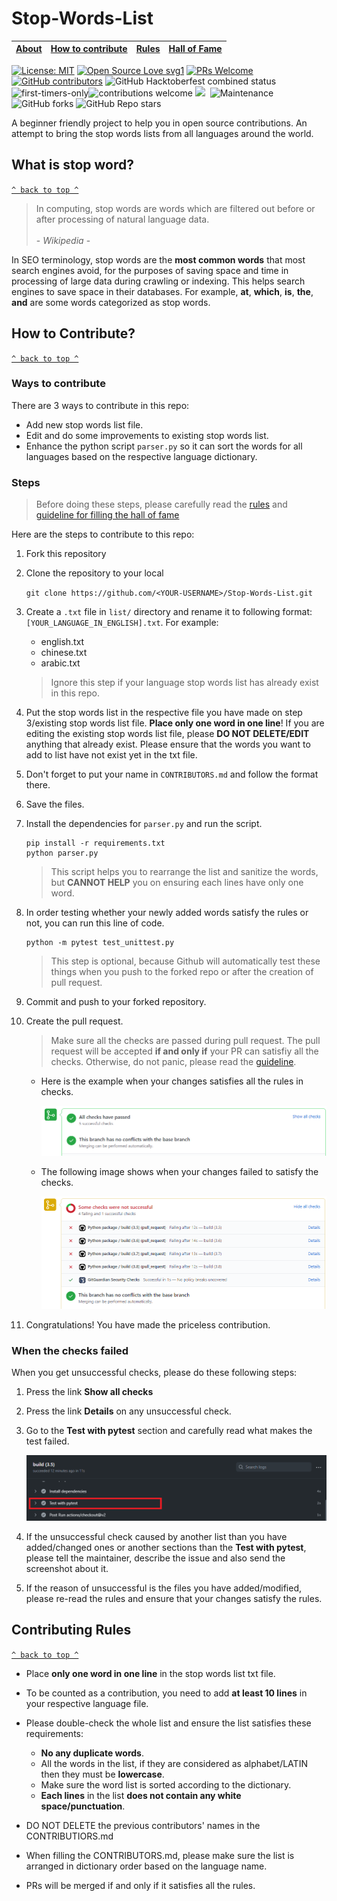 # Stop-Words-List

[About](#stop-words-list) | [How to contribute](#how-to-contribute?) | [Rules](#contributing-rules) | [Hall of Fame](./CONTRIBUTORS.md)
:---:|:---:|:---:|:---:

[![License: MIT](https://img.shields.io/badge/License-MIT-yellow.svg)](https://opensource.org/licenses/MIT) [![Open Source Love svg1](https://badges.frapsoft.com/os/v1/open-source.svg?v=103)](https://github.com/ellerbrock/open-source-badges/) [![PRs Welcome](https://img.shields.io/badge/PRs-welcome-brightgreen.svg?style=flat-square)](http://makeapullrequest.com) [![GitHub contributors](https://img.shields.io/github/contributors/ddhira123/Stop-Words-List.svg)](https://GitHub.com/ddhira123/Stop-Words-List/graphs/contributors/) ![GitHub Hacktoberfest combined status](https://img.shields.io/github/hacktoberfest/2020/ddhira123/Stop-Words-List) ![first-timers-only](https://img.shields.io/badge/first--timers--only-friendly-yellow.svg?style=flat)![contributions welcome](https://img.shields.io/static/v1.svg?label=Contributions&message=Welcome&color=0059b3&style=flat-square) ![](https://img.shields.io/github/repo-size/ddhira123/Stop-Words-List.svg?label=Repo%20size&style=flat-square)&nbsp; ![Maintenance](https://img.shields.io/maintenance/yes/2020)![GitHub forks](https://img.shields.io/github/forks/ddhira123/Stop-Words-List?style=social) ![GitHub Repo stars](https://img.shields.io/github/stars/ddhira123/Stop-Words-List?style=social) 
</p>
A beginner friendly project to help you in open source contributions. An attempt to bring the stop words lists from all languages around the world.

## What is stop word?
[`^ back to top ^`](#stop-words-list)

> In computing, stop words are words which are filtered out before or after processing of natural language data. <br><br>
> \- *Wikipedia* -

In SEO terminology, stop words are the **most common words** that most search engines avoid, for the purposes of saving space and time in processing of large data during crawling or indexing. This helps search engines to save space in their databases. For example, **at**, **which**, **is**, **the**, **and** are some words categorized as stop words.

## How to Contribute?
[`^ back to top ^`](#stop-words-list)

### Ways to contribute
There are 3 ways to contribute in this repo:

- Add new stop words list file. 
- Edit and do some improvements to existing stop words list.
- Enhance the python script `parser.py` so it can sort the words for all languages based on the respective language dictionary.

### Steps

> Before doing these steps, please carefully read the [rules](#contributing-rules) and [guideline for filling the hall of fame](./CONTRIBUTING.md)

Here are the steps to contribute to this repo:

1. Fork this repository
2. Clone the repository to your local

    `git clone https://github.com/<YOUR-USERNAME>/Stop-Words-List.git`
    
3. Create a `.txt` file in `list/` directory and rename it to following format: `[YOUR_LANGUAGE_IN_ENGLISH].txt`. For example:
    - english.txt
    - chinese.txt
    - arabic.txt
  
    > Ignore this step if your language stop words list has already exist in this repo.

4. Put the stop words list in the respective file you have made on step 3/existing stop words list file. **Place only one word in one line**! If you are editing the existing stop words list file, please **DO NOT DELETE/EDIT** anything that already exist. Please ensure that the words you want to add to list have not exist yet in the txt file.
5. Don't forget to put your name in `CONTRIBUTORS.md` and follow the format there.
6. Save the files.
7. Install the dependencies for `parser.py` and run the script. 

    ```
    pip install -r requirements.txt
    python parser.py
    ```
    
    > This script helps you to rearrange the list and sanitize the words, but **CANNOT HELP** you on ensuring each lines have only one word.
    
8. In order testing whether your newly added words satisfy the rules or not, you can run this line of code.

    ```
    python -m pytest test_unittest.py
    ```

    > This step is optional, because Github will automatically test these things when you push to the forked repo or after the creation of pull request.

9. Commit and push to your forked repository.
10. Create the pull request. 

    > Make sure all the checks are passed during pull request. The pull request will be accepted **if and only if** your PR can satisfiy all the checks. Otherwise, do not panic, please read the [guideline](#when-the-checks-failed).
    
    - Here is the example when your changes satisfies all the rules in checks.

        ![](img%20resources/check_succeed.png)

    - The following image shows when your changes failed to satisfy the checks.

        ![](img%20resources/check_fails.png)

    
11. Congratulations! You have made the priceless contribution.

### When the checks failed

When you get unsuccessful checks, please do these following steps:

1. Press the link **Show all checks**
2. Press the link **Details** on any unsuccessful check.
3. Go to the **Test with pytest** section and carefully read what makes the test failed.
   
     ![](img%20resources/check_details.png)

4. If the unsuccessful check caused by another list than you have added/changed ones or another sections than the **Test with pytest**, please tell the maintainer, describe the issue and also send the screenshot about it.
   
5. If the reason of unsuccessful is the files you have added/modified, please re-read the rules and ensure that your changes satisfy the rules.

## Contributing Rules
[`^ back to top ^`](#stop-words-list)

- Place **only one word in one line** in the stop words list txt file.
- To be counted as a contribution, you need to add **at least 10 lines** in your respective language file.
- Please double-check the whole list and ensure the list satisfies these requirements:

    - **No any duplicate words**.
    - All the words in the list, if they are considered as alphabet/LATIN then they must be **lowercase**.
    - Make sure the word list is sorted according to the dictionary.
    - **Each lines** in the list **does not contain any white space/punctuation**.
    
- DO NOT DELETE the previous contributors' names in the CONTRIBUTIORS.md
- When filling the CONTRIBUTORS.md, please make sure the list is arranged in dictionary order based on the language name.
- PRs will be merged if and only if it satisfies all the rules. 
